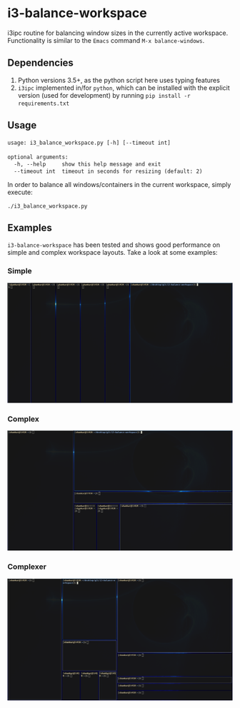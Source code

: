 # i3-balance-workspace
i3ipc routine for balancing window sizes in the currently active workspace. Functionality is similar to the `Emacs` command `M-x balance-windows`.

## Dependencies

1. Python versions 3.5+, as the python script here uses typing features
2. `i3ipc` implemented in/for `python`, which can be installed with the explicit version (used for development) by running `pip install -r requirements.txt`

## Usage

```
usage: i3_balance_workspace.py [-h] [--timeout int]

optional arguments:
  -h, --help     show this help message and exit
  --timeout int  timeout in seconds for resizing (default: 2)
```

In order to balance all windows/containers in the current workspace, simply execute:

```shell
./i3_balance_workspace.py
```

## Examples

`i3-balance-workspace` has been tested and shows good performance on simple and complex workspace layouts. Take a look at some examples:

### Simple

<p align="center">
<img src="/img/simple.gif" width="800">
</p>

### Complex

<p align="center">
<img src="/img/complex.gif" width="800">
</p>

### Complexer

<p align="center">
<img src="/img/complexer.gif" width="800">
</p>
